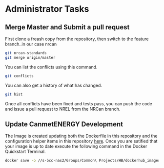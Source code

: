 # Administrator Tasks

## Merge Master and Submit a pull request
First clone a freash copy from the repository, then switch to the feature branch..in our case nrcan
```bash
git nrcan-standards
git merge origin/master
```
You can list the conflicts using this command.
```bash
git conflicts
```

You can also get a history of what has changed.
```bash
git hist
```
Once all conflicts have been fixed and tests pass, you can push the code and issue a pull request to NREL from the NRCan branch. 

## Update CanmetENERGY Development
The Image is created updating both the Dockerfile in this repository and the configuration helper items in this repository [here](https://github.com/phylroy/btap_utilities). Once you are satified that your image is up to date execute the following command in the Docker Quickstart Terminal. 
```bash
docker save -o //s-bcc-nas2/Groups/Common\ Projects/HB/dockerhub_images/btap-DE.img dockerfile_btap_dev_image
```
